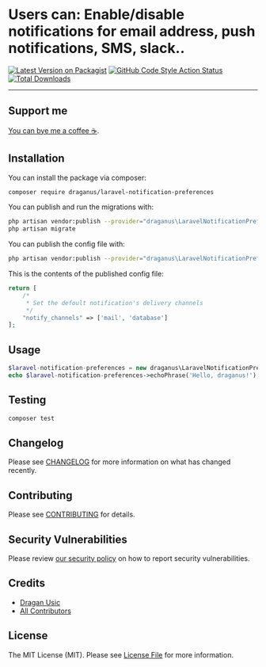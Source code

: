 # Users can: Enable/disable notifications for email address, push notifications, SMS, slack..

[![Latest Version on Packagist](https://img.shields.io/packagist/v/draganus/laravel-notification-preferences.svg?style=flat-square)](https://packagist.org/packages/draganus/laravel-notification-preferences)
[![GitHub Code Style Action Status](https://img.shields.io/github/workflow/status/draganus/laravel-notification-preferences/Check%20&%20fix%20styling?label=code%20style)](https://github.com/draganus/laravel-notification-preferences/actions?query=workflow%3A"Check+%26+fix+styling"+branch%3Amain)
[![Total Downloads](https://img.shields.io/packagist/dt/draganus/laravel-notification-preferences.svg?style=flat-square)](https://packagist.org/packages/draganus/laravel-notification-preferences)

---

## Support me

[You can bye me a coffee  ☕️](https://www.buymeacoffee.com/draganUS).

## Installation

You can install the package via composer:

```bash
composer require draganus/laravel-notification-preferences
```

You can publish and run the migrations with:

```bash
php artisan vendor:publish --provider="draganus\LaravelNotificationPreferences\LaravelNotificationPreferencesServiceProvider" --tag="add-notification-preferences-to-users-table"
php artisan migrate
```

You can publish the config file with:
```bash
php artisan vendor:publish --provider="draganus\LaravelNotificationPreferences\LaravelNotificationPreferencesServiceProvider" --tag="laravel-notification-preferences-config"
```

This is the contents of the published config file:

```php
return [
    /*
     * Set the defoult notification's delivery channels
     */
    "notify_channels" => ['mail', 'database']
];
```

## Usage

```php
$laravel-notification-preferences = new draganus\LaravelNotificationPreferences();
echo $laravel-notification-preferences->echoPhrase('Hello, draganus!');
```

## Testing

```bash
composer test
```

## Changelog

Please see [CHANGELOG](CHANGELOG.md) for more information on what has changed recently.

## Contributing

Please see [CONTRIBUTING](.github/CONTRIBUTING.md) for details.

## Security Vulnerabilities

Please review [our security policy](../../security/policy) on how to report security vulnerabilities.

## Credits

- [Dragan Usic](https://github.com/draganus)
- [All Contributors](../../contributors)

## License

The MIT License (MIT). Please see [License File](LICENSE.md) for more information.
